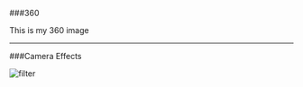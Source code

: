 ###360

This is my 360 image
<script src="//360.vizor.io/scripts/embed.js" data-vizorurl="https://360.vizor.io/embed/v/pw3n" ></script>

***

###Camera Effects

![filter](techstartFilter.jpg?raw=true "Optional Title")
